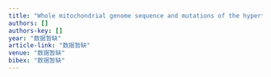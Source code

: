 ```yaml
---
title: "Whole mitochondrial genome sequence and mutations of the hypertension model inbred rat strain (Muridae; Rattus)"
authors: []
authors-key: []
year: "数据暂缺"
article-link: "数据暂缺"
venue: "数据暂缺"
bibex: "数据暂缺"
---
```

